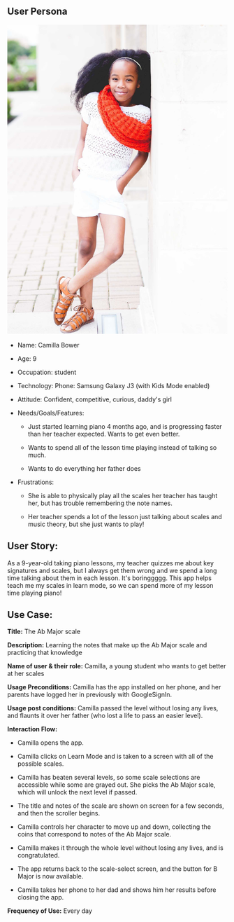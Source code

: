 ## User Persona

![Name](../img/persona2.jpg)

* Name: Camilla Bower

* Age: 9

* Occupation: student   

* Technology: Phone: Samsung Galaxy J3 (with Kids Mode enabled)

* Attitude: Confident, competitive, curious, daddy's girl

* Needs/Goals/Features: 

    * Just started learning piano 4 months ago, and is progressing faster than her teacher expected. Wants to get even better.
        
    * Wants to spend all of the lesson time playing instead of talking so much.
    
    * Wants to do everything her father does
    
* Frustrations:

    * She is able to physically play all the scales her teacher has taught her, but has trouble remembering the note names.
    
    * Her teacher spends a lot of the lesson just talking about scales and music theory, but she just wants to play! 
         
## User Story:

As a 9-year-old taking piano lessons, my teacher quizzes me about key signatures and scales, but I always get them wrong and we spend a long time talking about them in each lesson. It's boringgggg. This app helps teach me my scales in learn mode, so we can spend more of my lesson time playing piano!

## Use Case:

**Title:** The Ab Major scale

**Description:** Learning the notes that make up the Ab Major scale and practicing that knowledge

**Name of user & their role:** Camilla, a young student who wants to get better at her scales 

**Usage Preconditions:** Camilla has the app installed on her phone, and her parents have logged her in previously with GoogleSignIn. 

**Usage post conditions:** Camilla passed the level without losing any lives, and flaunts it over her father (who lost a life to pass an easier level).

**Interaction Flow:**

   * Camilla opens the app.
   
   * Camilla clicks on Learn Mode and is taken to a screen with all of the possible scales.
   
   * Camilla has beaten several levels, so some scale selections are accessible while some are grayed out. She picks the Ab Major scale, which will unlock the next level if passed.
   
   * The title and notes of the scale are shown on screen for a few seconds, and then the scroller begins.
   
   * Camilla controls her character to move up and down, collecting the coins that correspond to notes of the Ab Major scale.
   
   * Camilla makes it through the whole level without losing any lives, and is congratulated.
   
   * The app returns back to the scale-select screen, and the button for B Major is now available. 
   
   * Camilla takes her phone to her dad and shows him her results before closing the app.
   
**Frequency of Use:** Every day